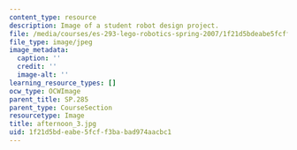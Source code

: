 ```yaml
---
content_type: resource
description: Image of a student robot design project.
file: /media/courses/es-293-lego-robotics-spring-2007/1f21d5bdeabe5fcff3babad974aacbc1_afternoon_3.jpg
file_type: image/jpeg
image_metadata:
  caption: ''
  credit: ''
  image-alt: ''
learning_resource_types: []
ocw_type: OCWImage
parent_title: SP.285
parent_type: CourseSection
resourcetype: Image
title: afternoon_3.jpg
uid: 1f21d5bd-eabe-5fcf-f3ba-bad974aacbc1
---
```

